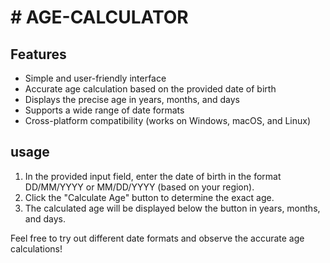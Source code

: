 # # AGE-CALCULATOR


## Features
- Simple and user-friendly interface
- Accurate age calculation based on the provided date of birth
- Displays the precise age in years, months, and days
- Supports a wide range of date formats
- Cross-platform compatibility (works on Windows, macOS, and Linux)

## usage
1. In the provided input field, enter the date of birth in the format DD/MM/YYYY or MM/DD/YYYY (based on your region).
2. Click the "Calculate Age" button to determine the exact age.
3. The calculated age will be displayed below the button in years, months, and days.

Feel free to try out different date formats and observe the accurate age calculations!
